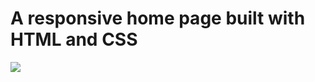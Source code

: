 # A responsive home page built with HTML and CSS
 <img src="/var/folders/lv/ntcpd8p15fg15fts2jltj1l40000gn/T/TemporaryItems/(A Document Being Saved By screencaptureui)/Screen Shot 2020-05-01 at 4.10.38 PM.png">
